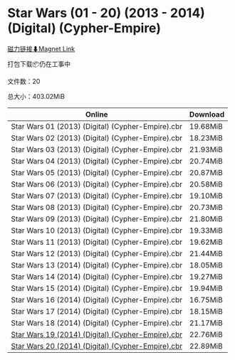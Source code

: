 # Star Wars (01 - 20) (2013 - 2014) (Digital) (Cypher-Empire)

[磁力链接⬇Magnet Link](magnet:?xt=urn:btih:5953f04504840bd4c49275d2388293cc8382b8db&dn=Star%20Wars%20%2801%20-%2020%29%20%282013%20-%202014%29%20%28Digital%29%20%28Cypher-Empire%29)

打包下载📦仍在工事中

文件数：20

总大小：403.02MiB

Online | Download
--- | ---
Star Wars 01 (2013) (Digital) (Cypher-Empire).cbr | 19.68MiB
Star Wars 02 (2013) (Digital) (Cypher-Empire).cbr | 18.23MiB
Star Wars 03 (2013) (Digital) (Cypher-Empire).cbr | 21.93MiB
Star Wars 04 (2013) (Digital) (Cypher-Empire).cbr | 20.74MiB
Star Wars 05 (2013) (Digital) (Cypher-Empire).cbr | 20.87MiB
Star Wars 06 (2013) (Digital) (Cypher-Empire).cbr | 20.58MiB
Star Wars 07 (2013) (Digital) (Cypher-Empire).cbr | 19.10MiB
Star Wars 08 (2013) (Digital) (Cypher-Empire).cbr | 20.73MiB
Star Wars 09 (2013) (Digital) (Cypher-Empire).cbr | 21.80MiB
Star Wars 10 (2013) (Digital) (Cypher-Empire).cbr | 19.33MiB
Star Wars 11 (2013) (Digital) (Cypher-Empire).cbr | 19.62MiB
Star Wars 12 (2013) (Digital) (Cypher-Empire).cbr | 21.44MiB
Star Wars 13 (2014) (Digital) (Cypher-Empire).cbr | 18.05MiB
Star Wars 14 (2014) (Digital) (Cypher-Empire).cbr | 19.27MiB
Star Wars 15 (2014) (Digital) (Cypher-Empire).cbr | 19.94MiB
Star Wars 16 (2014) (Digital) (Cypher-Empire).cbr | 16.75MiB
Star Wars 17 (2014) (Digital) (Cypher-Empire).cbr | 18.15MiB
Star Wars 18 (2014) (Digital) (Cypher-Empire).cbr | 21.17MiB
[Star Wars 19 (2014) (Digital) (Cypher-Empire).cbr](https://github.com/alicewish/markdown/blob/master/comic/Star-Wars-19-2014-Digital-Cypher-Empire-cbr.md) | 22.76MiB
[Star Wars 20 (2014) (Digital) (Cypher-Empire).cbr](https://github.com/alicewish/markdown/blob/master/comic/Star-Wars-20-2014-Digital-Cypher-Empire-cbr.md) | 22.89MiB